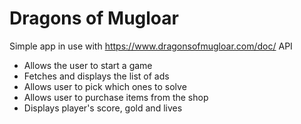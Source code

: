 # Dragons of Mugloar

Simple app in use with https://www.dragonsofmugloar.com/doc/ API

* Allows the user to start a game
* Fetches and displays the list of ads
* Allows user to pick which ones to solve
* Allows user to purchase items from the shop
* Displays player's score, gold and lives